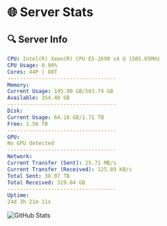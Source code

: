 # 🌐 Server Stats
## 🔍 Server Info
```yaml
CPU: Intel(R) Xeon(R) CPU E5-2699 v4 @ 1505.65MHz
CPU Usage: 0.90%
Cores: 44P | 88T
-----------------------------------
Memory:
Current Usage: 145.90 GB/503.74 GB
Available: 354.40 GB
-----------------------------------
Disk:
Current Usage: 64.18 GB/1.71 TB
Free: 1.56 TB
-----------------------------------
GPU:
No GPU detected
-----------------------------------
Network:
Current Transfer (Sent): 25.71 MB/s
Current Transfer (Received): 125.89 KB/s
Total Sent: 38.07 TB
Total Received: 329.04 GB
-----------------------------------
Uptime:
24d 3h 21m 11s
```
![GitHub Stats](https://img.shields.io/badge/Updated-2025-04-01_00:44:00-blue)